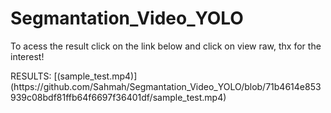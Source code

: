 # Segmantation_Video_YOLO
To acess the result click on the link below and click on view raw, thx for the interest! 
<div>
  RESULTS: [(sample_test.mp4)](https://github.com/Sahmah/Segmantation_Video_YOLO/blob/71b4614e853939c08bdf81ffb64f6697f36401df/sample_test.mp4)
</div>
